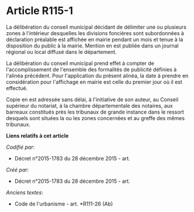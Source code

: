 # Article R115-1

La délibération du conseil municipal décidant de délimiter une ou plusieurs zones à l'intérieur desquelles les divisions
foncières sont subordonnées à déclaration préalable est affichée en mairie pendant un mois et tenue à la disposition du
public à la mairie. Mention en est publiée dans un journal régional ou local diffusé dans le département.

La délibération du conseil municipal prend effet à compter de l'accomplissement de l'ensemble des formalités de publicité
définies à l'alinéa précédent. Pour l'application du présent alinéa, la date à prendre en considération pour l'affichage en
mairie est celle du premier jour où il est effectué.

Copie en est adressée sans délai, à l'initiative de son auteur, au Conseil supérieur du notariat, à la chambre départementale
des notaires, aux barreaux constitués près les tribunaux de grande instance dans le ressort desquels sont situées la ou les
zones concernées et au greffe des mêmes tribunaux.

**Liens relatifs à cet article**

_Codifié par_:

  - Décret n°2015-1783 du 28 décembre 2015 - art.

_Créé par_:

  - Décret n°2015-1783 du 28 décembre 2015 - art.

_Anciens textes_:

  - Code de l'urbanisme - art. *R111-26 (Ab)

